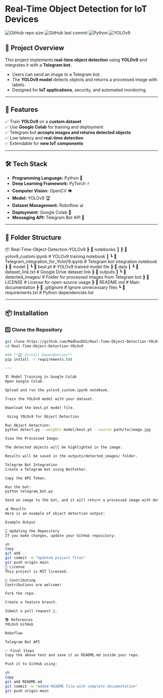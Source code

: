 # Real-Time Object Detection for IoT Devices

![GitHub repo size](https://img.shields.io/github/repo-size/MadhavDGS/Real-Time-Object-Detection-YOLOv9)
![GitHub last commit](https://img.shields.io/github/last-commit/MadhavDGS/Real-Time-Object-Detection-YOLOv9)
![Python](https://img.shields.io/badge/Python-3.8%2B-blue)
![YOLOv9](https://img.shields.io/badge/YOLOv9-Object%20Detection-green)

## 📌 **Project Overview**  
This project implements **real-time object detection** using **YOLOv9** and integrates it with a **Telegram bot**.  
- Users can send an image to a Telegram bot.  
- The **YOLOv9 model** detects objects and returns a processed image with labels.  
- Designed for **IoT applications**, security, and automated monitoring.  

---

## 🎯 **Features**  
✅ Train **YOLOv9** on a **custom dataset**  
✅ Use **Google Colab** for training and deployment  
✅ Telegram bot **accepts images and returns detected objects**  
✅ Low latency and **real-time detection**  
✅ Extendable for **new IoT components**  

---

## 🛠️ **Tech Stack**  
- **Programming Language:** Python 🐍  
- **Deep Learning Framework:** PyTorch ⚡  
- **Computer Vision:** OpenCV 👁️  
- **Model:** YOLOv9 🏆  
- **Dataset Management:** Roboflow 📊  
- **Deployment:** Google Colab 🚀  
- **Messaging API:** Telegram Bot API 📩  

---

## 📂 **Folder Structure**

📦 Real-Time-Object-Detection-YOLOv9
┣ 📂 notebooks
┃ ┣ 📜 yolov9_custom.ipynb # YOLOv9 training notebook
┃ ┗ 📜 Telegram_integration_for_YoloV9.ipynb # Telegram bot integration notebook
┣ 📂 model
┃ ┗ 📜 best.pt # YOLOv9 trained model file
┣ 📂 data
┃ ┗ 📜 dataset_link.txt # Google Drive dataset link
┣ 📂 outputs
┃ ┗ 📜 detected_images/ # Folder for processed images from Telegram bot
┣ 📜 LICENSE # License for open-source usage
┣ 📜 README.md # Main documentation
┣ 📜 .gitignore # Ignore unnecessary files
┗ 📜 requirements.txt # Python dependencies list


---

## 📦 **Installation**
### **1️⃣ Clone the Repository**
```sh
git clone https://github.com/MadhavDGS/Real-Time-Object-Detection-YOLOv9.git
cd Real-Time-Object-Detection-YOLOv9

### **2️⃣ Install Dependencies**
pip install -r requirements.txt

---

🏗️ Model Training in Google Colab
Open Google Colab.

Upload and run the yolov9_custom.ipynb notebook.

Train the YOLOv9 model with your dataset.

Download the best.pt model file.

 Using YOLOv9 for Object Detection

Run Object Detection:
python detect.py --weights model/best.pt --source path/to/image.jpg

View the Processed Image:

The detected objects will be highlighted in the image.

Results will be saved in the outputs/detected_images/ folder.

Telegram Bot Integration
Create a Telegram bot using BotFather.

Copy the API Token.

Run the bot:
python telegram_bot.py

Send an image to the bot, and it will return a processed image with detected objects.

📊 Results
Here is an example of object detection output:

Example Output

🔄 Updating the Repository
If you make changes, update your GitHub repository:

sh
Copy
git add .
git commit -m "Updated project files"
git push origin main
📜 License
This project is MIT licensed.

🤝 Contributing
Contributions are welcome!

Fork the repo.

Create a feature branch.

Submit a pull request 🚀.

📚 References
YOLOv9 GitHub

Roboflow

Telegram Bot API

✅ Final Steps
Copy the above text and save it as README.md inside your repo.

Push it to GitHub using:

sh
Copy
git add README.md
git commit -m "Added README file with complete documentation"
git push origin main
